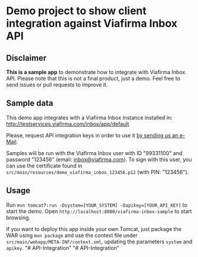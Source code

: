 # Demo project to show client integration against Viafirma Inbox API

## Disclaimer

**This is a sample app** to demonstrate how to integrate with Viafirma Inbox API. Please note that this is not a final product, just a demo. Feel free to send issues or pull requests to improve it.

## Sample data

This demo app integrates with a Viafirma Inbox instance installed in: http://testservices.viafirma.com/inbox/app/default

Please, request API integration keys in order to use it [by sending us an e-Mail](mailto:soporte@viafirma.com).

Samples will be run with the Viafirma Inbox user with ID "99331100" and password "123456" (email: inbox@viafirma.com). To sign with this user, you can use the certificate found in `src/main/resources/demo_viafirma_inbox_123456.p12` (with PIN: "123456").

## Usage

Run `mvn tomcat7:run -Dsystem=[YOUR_SYSTEM] -Dapikey=[YOUR_API_KEY]` to start the demo. Open `http://localhost:8080/viafirma-inbox-sample` to start browsing.

If you want to deploy this app inside your own Tomcat, just package the WAR using `mvn package` and use the context file under `src/main/webapp/META-INF/context.xml`, updating the parameters `system` and `apikey`.
"# API-Integration" 
"# API-Integration" 
